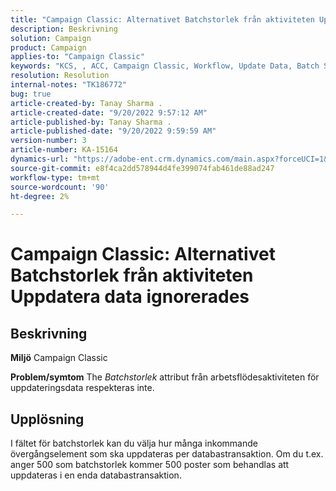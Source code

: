 ```yaml
---
title: "Campaign Classic: Alternativet Batchstorlek från aktiviteten Uppdatera data ignorerades"
description: Beskrivning
solution: Campaign
product: Campaign
applies-to: "Campaign Classic"
keywords: "KCS, , ACC, Campaign Classic, Workflow, Update Data, Batch Size"
resolution: Resolution
internal-notes: "TK186772"
bug: true
article-created-by: Tanay Sharma .
article-created-date: "9/20/2022 9:57:12 AM"
article-published-by: Tanay Sharma .
article-published-date: "9/20/2022 9:59:59 AM"
version-number: 3
article-number: KA-15164
dynamics-url: "https://adobe-ent.crm.dynamics.com/main.aspx?forceUCI=1&pagetype=entityrecord&etn=knowledgearticle&id=e9123394-ca38-ed11-9db1-002248086735"
source-git-commit: e8f4ca2dd578944d4fe399074fab461de88ad247
workflow-type: tm+mt
source-wordcount: '90'
ht-degree: 2%

---
```


# Campaign Classic: Alternativet Batchstorlek från aktiviteten Uppdatera data ignorerades

## Beskrivning

<b>Miljö</b>
Campaign Classic


<b>Problem/symtom</b>
The *Batchstorlek* attribut från arbetsflödesaktiviteten för uppdateringsdata respekteras inte.




## Upplösning


I fältet för batchstorlek kan du välja hur många inkommande övergångselement som ska uppdateras per databastransaktion. Om du t.ex. anger 500 som batchstorlek kommer 500 poster som behandlas att uppdateras i en enda databastransaktion.


